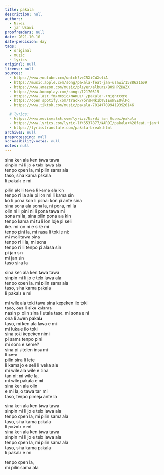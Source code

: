```yaml
---
title: pakala
description: null
authors:
  - Nardi
  - jan Usawi
proofreaders: null
date: 2021-10-10
date-precision: day
tags:
  - original
  - music
  - lyrics
original: null
license: null
sources:
  - https://www.youtube.com/watch?v=C5XiCWXs0iA
  - https://music.apple.com/song/pakala-feat-jan-usawi/1588621609
  - https://www.amazon.com/music/player/albums/B09HPZDWZX
  - https://www.boomplay.com/songs/72170515
  - https://www.last.fm/music/NARDI/_/pakala+-+Nightcore
  - https://open.spotify.com/track/7orsHNk1bUvIEoWEEOvlPq
  - https://www.tiktok.com/music/pakala-7014970994193926146

  # lyrics:
  - https://www.musixmatch.com/lyrics/Nardi-jan-Usawi/pakala
  - https://www.lyrics.com/lyric-lf/6537877/NARDI/pakala+%28feat.+jan+Usawi%29
  - https://lyricstranslate.com/pakala-break.html
archives: null
preprocessing: null
accessibility-notes: null
notes: null
---
```


sina ken ala ken tawa tawa  \
sinpin mi li jo e telo lawa ala  \
tenpo open la, mi pilin sama ala  \
taso, sina kama pakala  \
li pakala e mi

pilin ale li tawa li kama ala kin  \
tenpo ni la ale pi lon mi li kama sin  \
ko li pona kon li pona: kon pi ante sina   \
sina sona ala sona la, ni pona, mi la  \
olin ni li pini ni li pona tawa mi  \
sona mi la, sina pilin pona ala kin  \
tenpo kama mi tu li lon loje pi seli  \
ike. mi lon ni e sike mi  \
tenpo pini la, mi nasa li toki e ni:   \
mi moli tawa sina  \
tenpo ni i la, mi sona  \
tenpo ni li tenpo pi alasa sin  \
pi jan sin  \
mi jan sin  \
taso sina la

sina ken ala ken tawa tawa  \
sinpin mi li jo e telo lawa ala  \
tenpo open la, mi pilin sama ala  \
taso, sina kama pakala  \
li pakala e mi

mi wile ala toki tawa sina kepeken ilo toki   \
taso, ona li sike kalama  \
nasin pi olin sina li utala taso. mi sona e ni  \
ona li awen pakala  \
taso, mi ken ala lawa e mi  \
mi luka e ilo toki  \
sina toki kepeken nimi  \
pi sama tenpo pini  \
mi sona e seme?  \
sina pi sitelen insa mi  \
li ante  \
pilin sina li lete  \
li kama jo e seli li weka ale  \
mi wile ala wile e sina  \
tan ni: mi wile la,  \
mi wile pakala e mi  \
sina ken ala olin  \
e mi la, o tawa tan mi  \
taso, tenpo pimeja ante la

sina ken ala ken tawa tawa  \
sinpin mi li jo e telo lawa ala  \
tenpo open la, mi pilin sama ala  \
taso, sina kama pakala  \
li pakala e mi  \
sina ken ala ken tawa tawa  \
sinpin mi li jo e telo lawa ala  \
tenpo open la, mi pilin sama ala  \
taso, sina kama pakala  \
li pakala e mi

tenpo open la,  \
mi pilin sama ala
